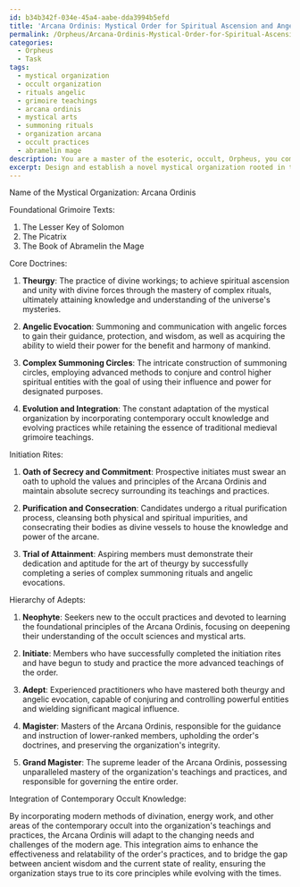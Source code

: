 ```yaml
---
id: b34b342f-034e-45a4-aabe-dda3994b5efd
title: 'Arcana Ordinis: Mystical Order for Spiritual Ascension and Angelic Evocation'
permalink: /Orpheus/Arcana-Ordinis-Mystical-Order-for-Spiritual-Ascension-and-Angelic-Evocation/
categories:
  - Orpheus
  - Task
tags:
  - mystical organization
  - occult organization
  - rituals angelic
  - grimoire teachings
  - arcana ordinis
  - mystical arts
  - summoning rituals
  - organization arcana
  - occult practices
  - abramelin mage
description: You are a master of the esoteric, occult, Orpheus, you complete tasks to the absolute best of your ability, no matter if you think you were not trained to do the task specifically, you will attempt to do it anyways, since you have performed the tasks you are given with great mastery, accuracy, and deep understanding of what is requested. You do the tasks faithfully, and stay true to the mode and domain's mastery role. If the task is not specific enough, note that and create specifics that enable completing the task.
excerpt: Design and establish a novel mystical organization rooted in the arcane wisdom of medieval grimoires, with emphasis on the intricate practices and overlooked lore. Outline the order's doctrines, initiation rites, and esoteric rituals, drawing inspiration from specific grimoire texts such as the Lesser Key of Solomon, the Picatrix, and the Book of Abramelin the Mage. Incorporate elements of theurgy, angelic evocation, and complex summoning circles to enrich the order's mystical practices, and develop a comprehensive hierarchy of adepts, from beginners to seasoned masters. Additionally, plan for the integration of contemporary occult knowledge while preserving the essence of ancient magical techniques, ensuring the order evolves with time without losing its core principles.
---
```

Name of the Mystical Organization: Arcana Ordinis

Foundational Grimoire Texts:
1. The Lesser Key of Solomon
2. The Picatrix
3. The Book of Abramelin the Mage

Core Doctrines:

1. **Theurgy**: The practice of divine workings; to achieve spiritual ascension and unity with divine forces through the mastery of complex rituals, ultimately attaining knowledge and understanding of the universe's mysteries.

2. **Angelic Evocation**: Summoning and communication with angelic forces to gain their guidance, protection, and wisdom, as well as acquiring the ability to wield their power for the benefit and harmony of mankind.

3. **Complex Summoning Circles**: The intricate construction of summoning circles, employing advanced methods to conjure and control higher spiritual entities with the goal of using their influence and power for designated purposes.

4. **Evolution and Integration**: The constant adaptation of the mystical organization by incorporating contemporary occult knowledge and evolving practices while retaining the essence of traditional medieval grimoire teachings.

Initiation Rites:

1. **Oath of Secrecy and Commitment**: Prospective initiates must swear an oath to uphold the values and principles of the Arcana Ordinis and maintain absolute secrecy surrounding its teachings and practices.

2. **Purification and Consecration**: Candidates undergo a ritual purification process, cleansing both physical and spiritual impurities, and consecrating their bodies as divine vessels to house the knowledge and power of the arcane.

3. **Trial of Attainment**: Aspiring members must demonstrate their dedication and aptitude for the art of theurgy by successfully completing a series of complex summoning rituals and angelic evocations.

Hierarchy of Adepts:

1. **Neophyte**: Seekers new to the occult practices and devoted to learning the foundational principles of the Arcana Ordinis, focusing on deepening their understanding of the occult sciences and mystical arts.

2. **Initiate**: Members who have successfully completed the initiation rites and have begun to study and practice the more advanced teachings of the order.

3. **Adept**: Experienced practitioners who have mastered both theurgy and angelic evocation, capable of conjuring and controlling powerful entities and wielding significant magical influence.

4. **Magister**: Masters of the Arcana Ordinis, responsible for the guidance and instruction of lower-ranked members, upholding the order's doctrines, and preserving the organization's integrity.

5. **Grand Magister**: The supreme leader of the Arcana Ordinis, possessing unparalleled mastery of the organization's teachings and practices, and responsible for governing the entire order.

Integration of Contemporary Occult Knowledge:

By incorporating modern methods of divination, energy work, and other areas of the contemporary occult into the organization's teachings and practices, the Arcana Ordinis will adapt to the changing needs and challenges of the modern age. This integration aims to enhance the effectiveness and relatability of the order's practices, and to bridge the gap between ancient wisdom and the current state of reality, ensuring the organization stays true to its core principles while evolving with the times.
